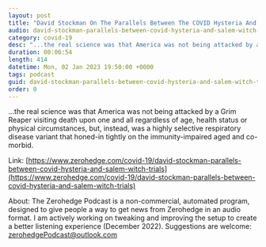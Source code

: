 ```yaml
---
layout: post
title: "David Stockman On The Parallels Between The COVID Hysteria And The Salem Witch Trials"
audio: david-stockman-parallels-between-covid-hysteria-and-salem-witch-trials-0
category: covid-19
desc: "...the real science was that America was not being attacked by a Grim Reaper visiting death upon one and all regardless of age, health status or physical circumstances, but, instead, was a highly selective respiratory disease variant that honed-in tightly on the immunity-impaired aged and co-morbid."
duration: 00:06:54
length: 414
datetime: Mon, 02 Jan 2023 19:50:00 +0000
tags: podcast
guid: david-stockman-parallels-between-covid-hysteria-and-salem-witch-trials-0
order: 0
---
```

...the real science was that America was not being attacked by a Grim Reaper visiting death upon one and all regardless of age, health status or physical circumstances, but, instead, was a highly selective respiratory disease variant that honed-in tightly on the immunity-impaired aged and co-morbid.

Link: [https://www.zerohedge.com/covid-19/david-stockman-parallels-between-covid-hysteria-and-salem-witch-trials](https://www.zerohedge.com/covid-19/david-stockman-parallels-between-covid-hysteria-and-salem-witch-trials)

About: The Zerohedge Podcast is a non-commercial, automated program, designed to give people a way to get news from Zerohedge in an audio format.  I am actively working on tweaking and improving the setup to create a better listening experience (December 2022).  Suggestions are welcome: [zerohedgePodcast@outlook.com](mailto:zerohedgePodcast@outlook.com)